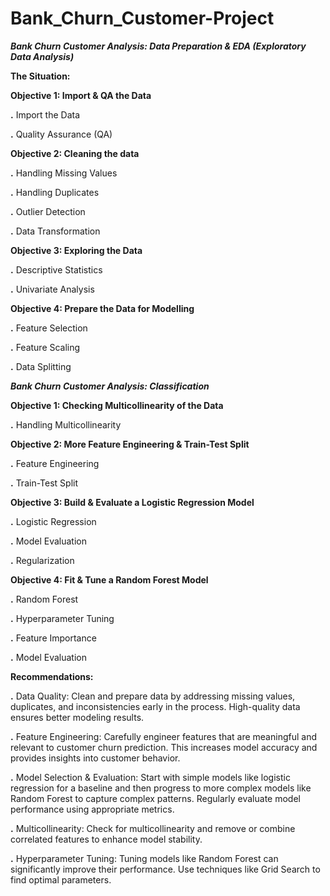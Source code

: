 # Bank_Churn_Customer-Project

***Bank Churn Customer Analysis: Data Preparation & EDA (Exploratory Data Analysis)***

**The Situation:**

**Objective 1: Import & QA the Data**

**.** Import the Data

**.** Quality Assurance (QA)

**Objective 2: Cleaning the data**

**.** Handling Missing Values

**.** Handling Duplicates

**.** Outlier Detection

**.** Data Transformation

**Objective 3: Exploring the Data**

**.** Descriptive Statistics

**.** Univariate Analysis

**Objective 4: Prepare the Data for Modelling**

**.** Feature Selection

**.** Feature Scaling

**.** Data Splitting

***Bank Churn Customer Analysis: Classification***

**Objective 1: Checking Multicollinearity of the Data**

**.** Handling Multicollinearity

**Objective 2: More Feature Engineering & Train-Test Split**

**.** Feature Engineering

**.** Train-Test Split

**Objective 3: Build & Evaluate a Logistic Regression Model**

**.** Logistic Regression

**.** Model Evaluation

**.** Regularization

**Objective 4: Fit & Tune a Random Forest Model**

**.** Random Forest

**.** Hyperparameter Tuning

**.** Feature Importance

**.** Model Evaluation

**Recommendations:**

**.** Data Quality: Clean and prepare data by addressing missing values, duplicates, and inconsistencies early in the process. High-quality data ensures better modeling 
 results.

**.** Feature Engineering: Carefully engineer features that are meaningful and relevant to customer churn prediction. This increases model accuracy and provides 
 insights into customer behavior.

**.** Model Selection & Evaluation: Start with simple models like logistic regression for a baseline and then progress to more complex models like Random Forest to 
 capture complex patterns. Regularly evaluate model performance using appropriate metrics.

**.** Multicollinearity: Check for multicollinearity and remove or combine correlated features to enhance model stability.

**.** Hyperparameter Tuning: Tuning models like Random Forest can significantly improve their performance. Use techniques like Grid Search to find optimal parameters.
